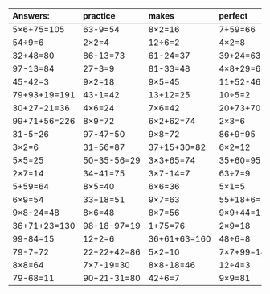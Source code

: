 | Answers: | practice | makes | perfect | ! |
| :--- | :--- | :--- | :--- | :--- |
| 5×6+75=105 | 63-9=54 | 8×2=16 | 7+59=66 | 6×7=42 | 
| 54÷9=6 | 2×2=4 | 12÷6=2 | 4×2=8 | 2×6=12 | 
| 32+48=80 | 86-13=73 | 61-24=37 | 39+24=63 | 7×2=14 | 
| 97-13=84 | 27÷3=9 | 81-33=48 | 4×8+29=61 | 71+87+83=241 | 
| 45-42=3 | 9×2=18 | 9×5=45 | 11+52-46=17 | 5×7=35 | 
| 79+93+19=191 | 43-1=42 | 13+12=25 | 10÷5=2 | 8÷4=2 | 
| 30+27-21=36 | 4×6=24 | 7×6=42 | 20+73+70=163 | 69-27=42 | 
| 99+71+56=226 | 8×9=72 | 6×2+62=74 | 2×3=6 | 20+41=61 | 
| 31-5=26 | 97-47=50 | 9×8=72 | 86+9=95 | 2×8-6=10 | 
| 3×2=6 | 31+56=87 | 37+15+30=82 | 6×2=12 | 61+27-76=12 | 
| 5×5=25 | 50+35-56=29 | 3×3+65=74 | 35+60=95 | 9×4=36 | 
| 2×7=14 | 34+41=75 | 3×7-14=7 | 63÷7=9 | 6+55-50=11 | 
| 5+59=64 | 8×5=40 | 6×6=36 | 5×1=5 | 3×4=12 | 
| 6×9=54 | 33+18=51 | 9×7=63 | 55+18+6=79 | 52+35=87 | 
| 9×8-24=48 | 8×6=48 | 8×7=56 | 9×9+44=125 | 11+68-22=57 | 
| 36+71+23=130 | 98+18-97=19 | 1+75=76 | 2×9=18 | 44+94+76=214 | 
| 99-84=15 | 12÷2=6 | 36+61+63=160 | 48÷6=8 | 54+34=88 | 
| 79-7=72 | 22+22+42=86 | 5×2=10 | 7×7+99=148 | 9×3=27 | 
| 8×8=64 | 7×7-19=30 | 8×8-18=46 | 12÷4=3 | 74-8=66 | 
| 79-68=11 | 90+21-31=80 | 42÷6=7 | 9×9=81 | 38+24-25=37 | 
